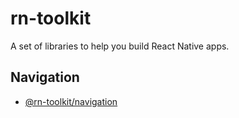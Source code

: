 # rn-toolkit

A set of libraries to help you build React Native apps.

## Navigation

- [@rn-toolkit/navigation](packages/navigation/readme.md)
